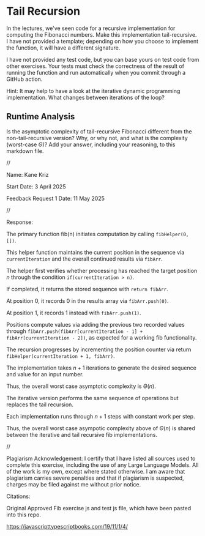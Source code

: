 # Tail Recursion

In the lectures, we've seen code for a recursive implementation for computing
the Fibonacci numbers. Make this implementation tail-recursive. I have not
provided a template; depending on how you choose to implement the function, it
will have a different signature.

I have not provided any test code, but you can base yours on test code from
other exercises. Your tests must check the correctness of the result of running
the function and run automatically when you commit through a GitHub action.

Hint: It may help to have a look at the iterative dynamic programming
implementation. What changes between iterations of the loop?

## Runtime Analysis

Is the asymptotic complexity of tail-recursive Fibonacci different from the
non-tail-recursive version? Why, or why not, and what is the complexity
(worst-case $\Theta$)? Add your answer, including your reasoning, to this
markdown file.





//




Name: Kane Kriz

Start Date: 3 April 2025

Feedback Request 1 Date: 11 May 2025




//






Response: 


The primary function fib(n) initiates computation by calling `fibHelper(0, [])`.

This helper function maintains the current position in the sequence via `currentIteration` and the overall continued results via `fibArr`.

The helper first verifies whether processing has reached the target position $n$ through the condition `if(currentIteration > n)`.

If completed, it returns the stored sequence with `return fibArr`.

At position 0, it records 0 in the results array via `fibArr.push(0)`.

At position 1, it records 1 instead with `fibArr.push(1)`.

Positions compute values via adding the previous two recorded values through `fibArr.push(fibArr[currentIteration - 1] + fibArr[currentIteration - 2])`, as expected for a working fib functionality.

The recursion progresses by incrementing the position counter via return `fibHelper(currentIteration + 1, fibArr)`.

The implementation takes $n + 1$ iterations to generate the desired sequence and value for an input number.

Thus, the overall worst case asymptotic complexity is $Θ(n)$.

The iterative version performs the same sequence of operations but replaces the tail recursion.

Each implementation runs through $n + 1$ steps with constant work per step.

Thus, the overall worst case asympotic complexity above of $Θ(n)$ is shared between the iterative and tail recursive fib implementations.







//





Plagiarism Acknowledgement: I certify that I have listed all sources used to complete this exercise, including the use of any Large Language Models. All of the work is my own, except where stated otherwise. I am aware that plagiarism carries severe penalties and that if plagiarism is suspected, charges may be filed against me without prior notice.



Citations:


Original Approved Fib exercise js and test js file, which have been pasted into this repo.

https://javascripttypescriptbooks.com/19/11/1/4/

